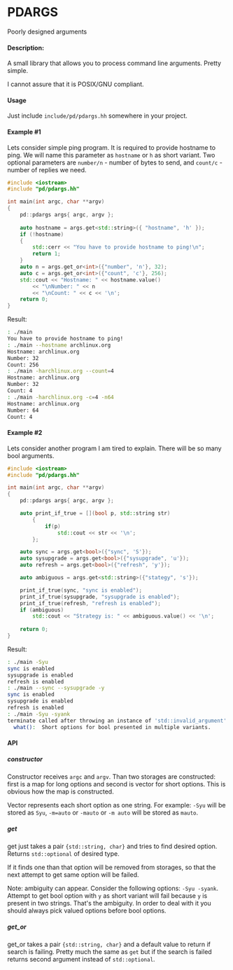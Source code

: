 # PDARGS
Poorly designed arguments
#### Description:
A small library that allows you to process command line arguments. Pretty simple.

I cannot assure that it is POSIX/GNU compliant.
#### Usage
Just include `include/pd/pdargs.hh` somewhere in your project.
#### Example #1
Lets consider simple ping program. It is required to provide hostname to ping. We will name this parameter as `hostname` or `h` as short variant. Two optional parameters are `number/n` - number of bytes to send, and `count/c` - number of replies we need.
```c++
#include <iostream>
#include "pd/pdargs.hh"

int main(int argc, char **argv)
{
    pd::pdargs args{ argc, argv };
    
    auto hostname = args.get<std::string>({ "hostname", 'h' });
    if (!hostname)
    {
        std::cerr << "You have to provide hostname to ping!\n";
        return 1;
    }
    auto n = args.get_or<int>({"number", 'n'}, 32);
    auto c = args.get_or<int>({"count", 'c'}, 256);
    std::cout << "Hostname: " << hostname.value()
        << "\nNumber: " << n
        << "\nCount: " << c << '\n';
    return 0;
}

```
Result:
```bash
: ./main                                                                                                                                                                                                  
You have to provide hostname to ping!
: ./main --hostname archlinux.org                                                                                                                                                                        
Hostname: archlinux.org
Number: 32
Count: 256
: ./main -harchlinux.org --count=4                                                                                                                                                                        
Hostname: archlinux.org
Number: 32
Count: 4
: ./main -harchlinux.org -c=4 -n64                                                                                                                                                                        
Hostname: archlinux.org
Number: 64
Count: 4
```
#### Example #2
Lets consider another program I am tired to explain. There will be so many bool arguments.
```c++
#include <iostream>
#include "pd/pdargs.hh"

int main(int argc, char **argv)
{
    pd::pdargs args{ argc, argv };

    auto print_if_true = [](bool p, std::string str)
        {
            if(p)
                std::cout << str << '\n';
        };

    auto sync = args.get<bool>({"sync", 'S'});
    auto sysupgrade = args.get<bool>({"sysupgrade", 'u'});
    auto refresh = args.get<bool>({"refresh", 'y'});

    auto ambiguous = args.get<std::string>({"stategy", 's'});

    print_if_true(sync, "sync is enabled");
    print_if_true(sysupgrade, "sysupgrade is enabled");
    print_if_true(refresh, "refresh is enabled");
    if (ambiguous)
        std::cout << "Strategy is: " << ambiguous.value() << '\n';
    
    return 0;
}
```
Result:
```bash
: ./main -Syu                                                                                                                                                                                             
sync is enabled
sysupgrade is enabled
refresh is enabled
: ./main --sync --sysupgrade -y                                                                                                                                                                           
sync is enabled
sysupgrade is enabled
refresh is enabled
: ./main -Syu -syank                                                                                                                                                                                      
terminate called after throwing an instance of 'std::invalid_argument'
  what():  Short options for bool presented in multiple variants.
```
#### API
##### constructor
Constructor receives `argc` and `argv`. Than two storages are constructed: first is a map for long options and second is vector for short options. This is obvious how the map is constructed.

Vector represents each short option as one string. For example: `-Syu` will be stored as `Syu`, `-m=auto` or `-mauto` or `-m auto` will be stored as `mauto`.

##### get
get just takes a pair `{std::string, char}` and tries to find desired option. Returns `std::optional` of desired type.

If it finds one than that option will be removed from storages, so that the next attempt to get same option will be failed.

Note: ambiguity can appear. Consider the following options: `-Syu -syank`. Attempt to get bool option with `y` as short variant will fail because `y` is present in two strings. That's the ambiguity. In order to deal with it you should always pick valued options before bool options.

##### get_or
get_or takes a pair `{std::string, char}` and a default value to return if search is failing. Pretty much the same as `get` but if the search is failed returns second argument instead of `std::optional`. 
